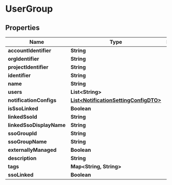 # UserGroup

## Properties
Name | Type | Description | Notes
------------ | ------------- | ------------- | -------------
**accountIdentifier** | **String** |  |  [optional]
**orgIdentifier** | **String** |  |  [optional]
**projectIdentifier** | **String** |  |  [optional]
**identifier** | **String** |  | 
**name** | **String** |  | 
**users** | **List&lt;String&gt;** |  |  [optional]
**notificationConfigs** | [**List&lt;NotificationSettingConfigDTO&gt;**](NotificationSettingConfigDTO.md) |  |  [optional]
**isSsoLinked** | **Boolean** |  |  [optional]
**linkedSsoId** | **String** |  |  [optional]
**linkedSsoDisplayName** | **String** |  |  [optional]
**ssoGroupId** | **String** |  |  [optional]
**ssoGroupName** | **String** |  |  [optional]
**externallyManaged** | **Boolean** |  |  [optional]
**description** | **String** |  |  [optional]
**tags** | **Map&lt;String, String&gt;** |  |  [optional]
**ssoLinked** | **Boolean** |  |  [optional]
